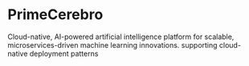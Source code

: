 # PrimeCerebro
Cloud-native, AI-powered artificial intelligence platform for scalable, microservices-driven machine learning innovations. supporting cloud-native deployment patterns
